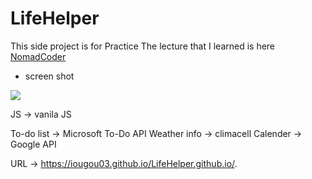 # LifeHelper

This side project is for Practice
The lecture that I learned is here <a href="https://nomadcoders.co/javascript-for-beginners/lobby">NomadCoder</a>

* screen shot
  
<img src="./screenShot.PNG">

JS -> vanila JS

To-do list -> Microsoft To-Do API
Weather info -> climacell
Calender -> Google API

URL -> https://iougou03.github.io/LifeHelper.github.io/.
